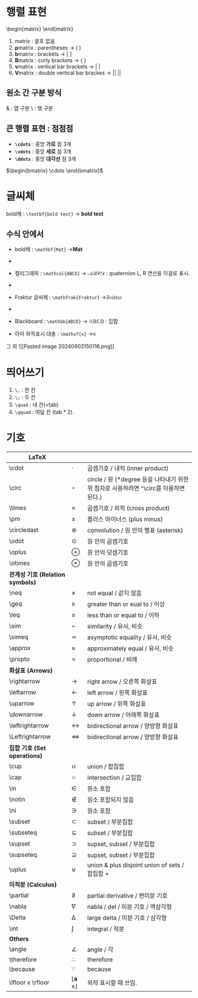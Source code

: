 # 행렬 표현
\begin{matrix} \end{matrix} 
1. matrix : 괄호 없음
2. **p**matrix : parentheses → ( )
3. **b**matrix : brackets → [ ]
4. **B**matrix : curly brackets → { }
5. **v**matrix : vertical bar brackets → | |
6. **V**matrix : double vertical bar brackes → || ||
## 원소 간 구분 방식
& : 열 구분
\\ : 행 구분

## 큰 행렬 표현 : 점점점

-  **`\cdots`** : 중앙 **가로** 점 3개
- **`\vdots`** : 중앙 **세로** 점 3개
- **`\ddots`** : 중앙 **대각선** 점 3개

$\begin{bmatrix} \cdots \end{bmatrix}$
# 글씨체
bold체 : `\textbf{bold text}` → $\textbf{bold text}$

## 수식 안에서
- bold체 : `\mathbf{Mat}` →$\mathbf{Mat}$
- 
- 캘리그래피 : `\mathcal{ABCD}` → $\mathcal{ABCD}$ :  quaternion L, R 연산을 이걸로 표시.
- 
- Fraktur 글씨체 :  `\mathfrak{Fraktur}` →$\mathfrak{Fraktur}$
- 
- Blackboard : `\mathbb{ABCD}` → $\mathbb{ABCD}$ : 집합

- 아마 외적표시 대충 : `\mathsf{x}` →$\mathsf{x}$

그 외
![[Pasted image 20240903150116.png]]

# 띄어쓰기
1. `\,` : 한 칸
2. `\;` : 두 칸
3. `\quad` : 네 칸(=tab)
4. `\qquad` : 여덟 칸 (tab * 2).

# 기호
| LaTeX                         |                                           |                                                              |
| ----------------------------- | ----------------------------------------- | ------------------------------------------------------------ |
| \cdot                         | ·                                         | 곱셈기호 / 내적 (inner product)                                    |
| \circ                         | ∘                                         | circle / 원 (*degree 등을 나타내기 위한 위 첨자로 사용하려면 ^\circ를 이용하면 된다.) |
| \times                        | ×                                         | 곱셈기호 / 외적 (cross product)                                    |
| \pm                           | ±                                         | 플러스 마이너스 (plus minus)                                        |
| \circledast                   | ⊛                                         | convolution / 원 안의 별표 (asterisk)                             |
| \odot                         | ⊙                                         | 원 안의 곱셈기호                                                    |
| \oplus                        | ⊕                                         | 원 안의 덧셈기호                                                    |
| \otimes                       | ⊗                                         | 원 안의 곱셈기호                                                    |
| **관계성 기호 (Relation symbols)** |                                           |                                                              |
| \neq                          | ≠                                         | not equal / 같지 않음                                            |
| \geq                          | ≥                                         | greater than or eual to / 이상                                 |
| \leq                          | ≤                                         | less than or equal to / 이하                                   |
| \sim                          | ~                                         | similarity / 유사, 비슷                                          |
| \simeq                        | ≃                                         | asymptotic equality / 유사, 비슷                                 |
| \approx                       | ≈                                         | approximately equal / 유사, 비슷                                 |
| \propto                       | ∝                                         | proportional / 비례                                            |
| **화살표 (Arrows)**              |                                           |                                                              |
| \rightarrow                   | →                                         | right arrow / 오른쪽 화살표                                        |
| \leftarrow                    | ←                                         | left arrow / 왼쪽 화살표                                          |
| \uparrow                      | ↑                                         | up arrow / 위쪽 화살표                                            |
| \downarrow                    | ↓                                         | down arrow / 아래쪽 화살표                                         |
| \leftrightarrow               | ↔                                         | bidirectional arrow / 양방향 화살표                                |
| \Leftrightarrow               | ⇔                                         | bidirectional arrow / 양방향 화살표                                |
| **집합 기호 (Set operations)**    |                                           |                                                              |
| \cup                          | ∪                                         | union / 합집합                                                  |
| \cap                          | ∩                                         | intersection / 교집합                                           |
| \in                           | ∈                                         | 원소 포함                                                        |
| \notin                        | ∉                                         | 원소 포함되지 않음                                                   |
| \ni                           | ∋                                         | 원소 포함                                                        |
| \subset                       | ⊂                                         | subset / 부분집합                                                |
| \subseteq                     | ⊆                                         | subset / 부분집합                                                |
| \supset                       | ⊃                                         | supset, subset / 부분집합                                        |
| \supseteq                     | ⊇                                         | supset, subset / 부분집합                                        |
| \uplus                        | ⊎                                         | union & plus disjoint union of sets / 합집합 +                  |
| **미적분 (Calculus)**            |                                           |                                                              |
| \partial                      | ∂                                         | partial derivative / 편미분 기호                                  |
| \nabla                        | ∇                                         | nabla / del / 미분 기호 / 역삼각형                                   |
| \Delta                        | Δ                                         | large delta / 미분 기호 / 삼각형                                    |
| \int                          | ∫                                         | integral / 적분                                                |
| **Others**                    |                                           |                                                              |
| \angle                        | ∠                                         | angle / 각                                                    |
| \therefore                    | ∴                                         | therefore                                                    |
| \because                      | ∵                                         | because                                                      |
| \lfloor x \rfloor             | $\lfloor \mathbf{a} \; \mathsf{x}\rfloor$ | 외적 표시할 때 쓰임.                                                 |
